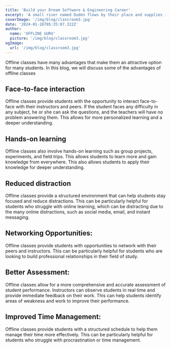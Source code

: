 ```yaml
---
title: 'Build your Dream Software & Engineering Career'
excerpt: 'A small river named Duden flows by their place and supplies it with the necessary regelialia.'
coverImage: '/img/blog/classroom3.jpg'
date: '2024-01-26T05:35:07.322Z'
author:
  name: 'OFFLINE GURU'
  picture: '/img/blog/classroom3.jpg'
ogImage:
  url: '/img/blog/classroom3.jpg'
---
```


Offline classes have many advantages that make them an attractive option for many students. In this blog, we will discuss some of the advantages of offline classes

## Face-to-face interaction

Offline classes provide students with the opportunity to interact face-to-face with their instructors and peers. If the student faces any difficulty in any subject, he or she can ask the questions, and the teachers will have no problem answering them. This allows for more personalized learning and a deeper understanding.

## Hands-on learning

Offline classes also involve hands-on learning such as group projects, experiments, and field trips. This allows students to learn more and gain knowledge from everywhere. This also allows students to apply their knowledge for deeper understanding.

## Reduced distraction

Offline classes provide a structured environment that can help students stay focused and reduce distractions. This can be particularly helpful for students who struggle with online learning, which can be distracting due to the many online distractions, such as social media, email, and instant messaging.

## Networking Opportunities:

Offline classes provide students with opportunities to network with their peers and instructors. This can be particularly helpful for students who are looking to build professional relationships in their field of study.

## Better Assessment:

Offline classes allow for a more comprehensive and accurate assessment of student performance. Instructors can observe students in real time and provide immediate feedback on their work. This can help students identify areas of weakness and work to improve their performance.

## Improved Time Management:

Offline classes provide students with a structured schedule to help them manage their time more effectively. This can be particularly helpful for students who struggle with procrastination or time management.
